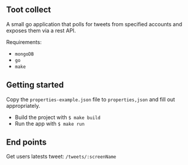 ## Toot collect

A small go application that polls for tweets from specified accounts and exposes them via a rest API.

Requirements:
  - `mongoDB`
  - `go`
  - `make`

## Getting started

Copy the `properties-example.json` file to `properties,json` and fill out appropriately.

- Build the project with `$ make build`
- Run the app with `$ make run`

## End points

Get users latests tweet: `/tweets/:screenName`